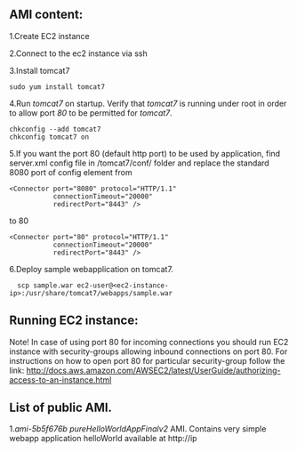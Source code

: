 AMI content:
----
1.Create EC2 instance

2.Connect to the ec2 instance via ssh

3.Install tomcat7


    sudo yum install tomcat7
4.Run *tomcat7* on startup. Verify that *tomcat7* is running under root in order to allow port *80* to be permitted for *tomcat7*.


    chkconfig --add tomcat7
    chkconfig tomcat7 on
5.If you want the port 80 (default http port) to be used by application, find server.xml config file in /tomcat7/conf/ folder and replace the standard 8080 port of config element from


    <Connector port="8080" protocol="HTTP/1.1"
               connectionTimeout="20000"
               redirectPort="8443" />

to 80

    <Connector port="80" protocol="HTTP/1.1"
               connectionTimeout="20000"
               redirectPort="8443" />


6.Deploy sample webapplication on tomcat7.

      scp sample.war ec2-user@<ec2-instance-ip>:/usr/share/tomcat7/webapps/sample.war

Running EC2 instance:
----
Note! In case of using port 80 for incoming connections you should run EC2 instance with security-groups allowing inbound connections on port 80. For instructions on how to open port 80 for particular security-group follow the link:
http://docs.aws.amazon.com/AWSEC2/latest/UserGuide/authorizing-access-to-an-instance.html

List of public AMI.
----
1.*ami-5b5f676b* *pureHelloWorldAppFinalv2* AMI. Contains very simple webapp application helloWorld available at http://ip
